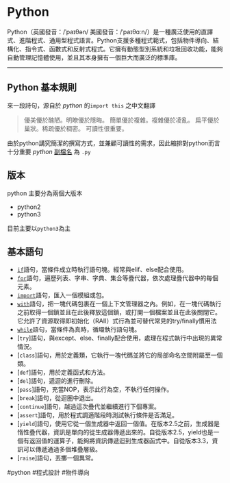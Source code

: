 # Python

Python（英國發音：/ˈpaɪθən/ 美國發音：/ˈpaɪθɑːn/）是一種廣泛使用的直譯式、進階程式、通用型程式語言。Python支援多種程式範式，包括物件導向、結構化、指令式、函數式和反射式程式。它擁有動態型別系統和垃圾回收功能，能夠自動管理記憶體使用，並且其本身擁有一個巨大而廣泛的標準庫。

---
## Python 基本規則
來一段詩句，源自於 *python* 的`import this` 之中文翻譯

>優美優於醜陋。明瞭優於隱晦。
>簡單優於複雜。複雜優於凌亂。
>扁平優於巢狀。稀疏優於稠密。
>可讀性很重要。

由於python講究簡潔的撰寫方式，並兼顧可讀性的需求，因此縮排對python而言十分重要
*python* [副檔名](副檔名) 為 `.py`

## 版本

python 主要分為兩個大版本

- python2
- python3

目前主要以`python3`為主

## 基本語句

- [`if`](python_if語句)語句，當條件成立時執行語句塊。經常與elif、else配合使用。
- [`for`](python_for語句)語句，遍歷列表、字串、字典、集合等疊代器，依次處理疊代器中的每個元素。
- [`import`](python_import語句)語句，匯入一個模組或包。
- [`with`](python_with語句)語句，把一塊代碼包裹在一個上下文管理器之內。例如，在一塊代碼執行之前取得一個鎖並且在此後釋放這個鎖，或打開一個檔案並且在此後關閉它。它允許了資源取得即初始化（RAII）式行為並可替代常見的try/finally慣用法
- [`while`](python_while語句)語句，當條件為真時，循環執行語句塊。
- [`try`]語句，與except、else、finally配合使用，處理在程式執行中出現的異常情況。
- [`class`]語句，用於定義類，它執行一塊代碼並將它的局部命名空間附屬至一個類。
- [`def`]語句，用於定義函式和方法。
- [`del`]語句，遞迴的進行刪除。
- [`pass`]語句，充當NOP，表示此行為空，不執行任何操作。
- [`break`]語句，從迴圈中退出。
- [`continue`]語句，越過這次疊代並繼續進行下個專案。
- [`assert`]語句，用於程式調適階段時測試執行條件是否滿足。
- [`yield`]語句，使用它從一個生成器中返回一個值。在版本2.5之前，生成器是惰性疊代器，資訊是單向的從生成器傳遞出來的。自從版本2.5，yield也是一個有返回值的運算子，能夠將資訊傳遞迴到生成器函式中。自從版本3.3，資訊可以傳遞通過多個堆疊層級。
- [`raise`]語句，丟擲一個異常。


#python #程式設計 #物件導向 
